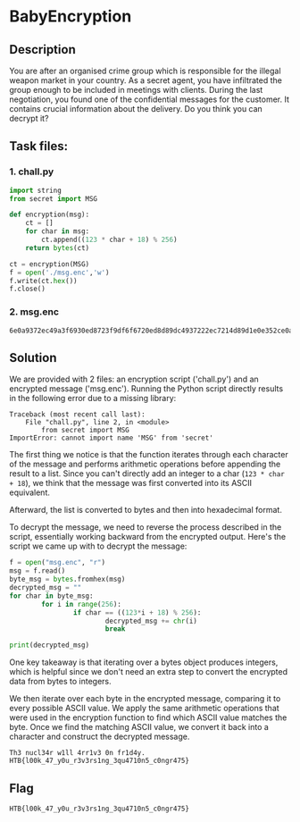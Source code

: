 # BabyEncryption

## Description

You are after an organised crime group which is responsible for the illegal weapon market in your country. As a secret agent, you have infiltrated the group enough to be included in meetings with clients. During the last negotiation, you found one of the confidential messages for the customer. It contains crucial information about the delivery. Do you think you can decrypt it?

## Task files:
### 1. chall.py
```python
import string
from secret import MSG

def encryption(msg):
    ct = []
    for char in msg:
        ct.append((123 * char + 18) % 256)
    return bytes(ct)

ct = encryption(MSG)
f = open('./msg.enc','w')
f.write(ct.hex())
f.close()
```

### 2. msg.enc
```
6e0a9372ec49a3f6930ed8723f9df6f6720ed8d89dc4937222ec7214d89d1e0e352ce0aa6ec82bf622227bb70e7fb7352249b7d893c493d8539dec8fb7935d490e7f9d22ec89b7a322ec8fd80e7f8921
```

## Solution

We are provided with 2 files: an encryption script ('chall.py') and an encrypted message ('msg.enc'). Running the Python script directly results in the following error due to a missing library:
```
Traceback (most recent call last):
    File "chall.py", line 2, in <module>
        from secret import MSG
ImportError: cannot import name 'MSG' from 'secret'
```
The first thing we notice is that the function iterates through each character of the message and performs arithmetic operations before appending the result to a list. Since you can't directly add an integer to a char (`123 * char + 18`), we think that the message was first converted into its ASCII equivalent.

Afterward, the list is converted to bytes and then into hexadecimal format.

To decrypt the message, we need to reverse the process described in the script, essentially working backward from the encrypted output. Here's the script we came up with to decrypt the message:
```python
f = open("msg.enc", "r")
msg = f.read()
byte_msg = bytes.fromhex(msg)
decrypted_msg = ""
for char in byte_msg:
        for i in range(256):
                if char == ((123*i + 18) % 256):
                        decrypted_msg += chr(i)
                        break

print(decrypted_msg)
```

One key takeaway is that iterating over a bytes object produces integers, which is helpful since we don't need an extra step to convert the encrypted data from bytes to integers.

We then iterate over each byte in the encrypted message, comparing it to every possible ASCII value. We apply the same arithmetic operations that were used in the encryption function to find which ASCII value matches the byte. Once we find the matching ASCII value, we convert it back into a character and construct the decrypted message.
```
Th3 nucl34r w1ll 4rr1v3 0n fr1d4y.
HTB{l00k_47_y0u_r3v3rs1ng_3qu4710n5_c0ngr475}
```

## Flag
```
HTB{l00k_47_y0u_r3v3rs1ng_3qu4710n5_c0ngr475}
```
